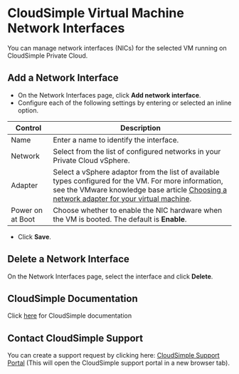 # CloudSimple Virtual Machine Network Interfaces

You can manage network interfaces (NICs) for the selected VM running on CloudSimple Private Cloud.

## Add a Network Interface
* On the Network Interfaces page, click **Add network interface**.
* Configure each of the following settings by entering or selected an inline option.

| **Control** | **Description** |
| ------------ | ------------- |  
| Name | Enter a name to identify the interface.  | 
| Network | Select from the list of configured networks in your Private Cloud vSphere.  | 
| Adapter | Select a vSphere adaptor from the list of available types configured for the VM. For more information, see the VMware knowledge base article [Choosing a network adapter for your virtual machine](https://kb.vmware.com/s/article/1001805). |
| Power on at Boot | Choose whether to enable the NIC hardware when the VM is booted. The default is **Enable**. |

* Click **Save**.

## Delete a Network Interface
On the Network Interfaces page, select the interface and click **Delete**.

## CloudSimple Documentation

Click [here](https://docs.cloudsimple.com) for CloudSimple documentation

## Contact CloudSimple Support

You can create a support request by clicking here: [CloudSimple Support Portal](https://support.cloudsimple.com) (This will open the CloudSimple support portal in a new browser tab).